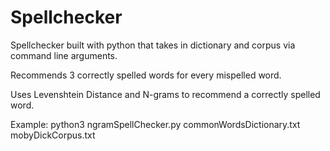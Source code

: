 # Spellchecker #

Spellchecker built with python that takes in dictionary and corpus via command line arguments.

Recommends 3 correctly spelled words for every mispelled word.

Uses Levenshtein Distance and N-grams to recommend a correctly spelled word.

Example: python3 ngramSpellChecker.py commonWordsDictionary.txt  mobyDickCorpus.txt

